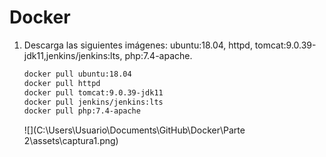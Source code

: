 # Docker

1. Descarga las siguientes imágenes: ubuntu:18.04, httpd, tomcat:9.0.39-jdk11,jenkins/jenkins:lts, php:7.4-apache.

   ```bash
   docker pull ubuntu:18.04
   docker pull httpd
   docker pull tomcat:9.0.39-jdk11
   docker pull jenkins/jenkins:lts
   docker pull php:7.4-apache
   ```

   ![](C:\Users\Usuario\Documents\GitHub\Docker\Parte 2\assets\captura1.png)

   